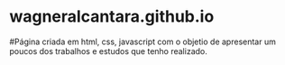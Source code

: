 # wagneralcantara.github.io

#Página criada em html, css, javascript com o objetio de apresentar um poucos dos trabalhos e estudos que tenho realizado.
